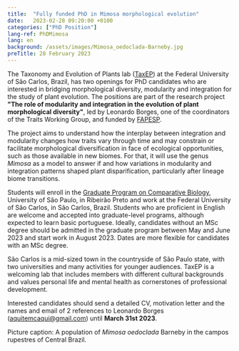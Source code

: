 ```yaml
---
title:  "Fully funded PhD in Mimosa morphological evolution"
date:   2023-02-28 09:20:00 +0100
categories: ["PhD Position"]
lang-ref: PhDMimosa
lang: en
background: /assets/images/Mimosa_oedoclada-Barneby.jpg
preTitle: 28 February 2023
---
```


The Taxonomy and Evolution of Plants lab ([TaxEP](www.taxep.ufscar.br/)) at the Federal University of São Carlos, Brazil, has two openings for PhD candidates who are interested in bridging morphological diversity, modularity and integration for the study of plant evolution. The positions are part of the research project **"The role of modularity and integration in the evolution of plant morphological diversity"**, led by Leonardo Borges, one of the coordinators of the Traits Working Group, and funded by [FAPESP](https://fapesp.br/en).

The project aims to understand how the interplay between integration and modularity changes how traits vary through time and may constrain or facilitate morphological diversification in face of ecological opportunities, such as those available in new biomes. For that, it will use the genus *Mimosa* as a model to answer if and how variations in modularity and integration patterns shaped plant disparification, particularly after lineage biome transitions.

Students will enroll in the [Graduate Program on Comparative Biology](https://sites.usp.br/biocomparada/en/), University of São Paulo, in Ribeirão Preto and work at the Federal University of São Carlos, in São Carlos, Brazil. Students who are proficient in English are welcome and accepted into graduate-level programs, although expected to learn basic portuguese. Ideally, candidates without an MSc degree should be admitted in the graduate program between May and June 2023 and start work in August 2023. Dates are more flexible for candidates with an MSc degree.

São Carlos is a mid-sized town in the countryside of São Paulo state, with two universities and many activities for younger audiences. TaxEP is a welcoming lab that includes members with different cultural backgrounds and values personal life and mental health as cornerstones of professional development.

Interested candidates should send a detailed CV, motivation letter and the names and email of 2 references to Leonardo Borges (<aquitemcaqui@gmail.com>) until **March 31st 2023**.


Picture caption: A population of *Mimosa oedoclada* Barneby in the campos rupestres of Central Brazil.